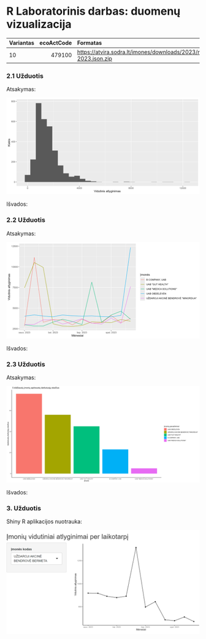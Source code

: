 # R Laboratorinis darbas: duomenų vizualizacija

|Variantas | ecoActCode|Formatas          |
|:---------|----------:|:-----------------|
|10        |     479100|https://atvira.sodra.lt/imones/downloads/2023/monthly-2023.json.zip|


### 2.1 Užduotis

Atsakymas:

![histograma](img/1_uzd.png)

Išvados:

### 2.2 Užduotis

Atsakymas:

![atlyginimai](img/2.2_uzd.png)

Išvados:


### 2.3 Užduotis

Atsakymas:

![apdraustieji](img/2.3_uzd.png)

Išvados:


### 3. Užduotis

Shiny R aplikacijos nuotrauka:

![shiny app](img/Shiny_programa.png)
